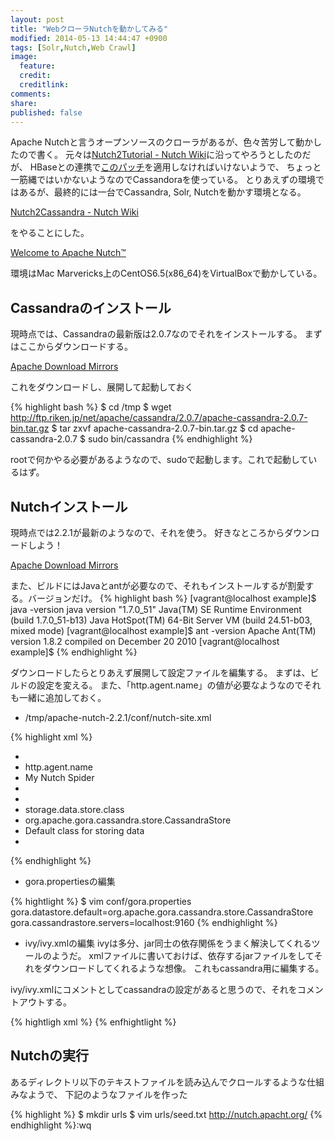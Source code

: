 ```yaml
---
layout: post
title: "WebクローラNutchを動かしてみる"
modified: 2014-05-13 14:44:47 +0900
tags: [Solr,Nutch,Web Crawl]
image:
  feature:
  credit:
  creditlink:
comments:
share:
published: false
---
```

Apache Nutchと言うオープンソースのクローラがあるが、色々苦労して動かしたので書く。
元々は[Nutch2Tutorial - Nutch Wiki](http://wiki.apache.org/nutch/Nutch2Tutorial)に沿ってやろうとしたのだが、
HBaseとの連携で[このパッチ](https://issues.apache.org/jira/browse/NUTCH-1714)を適用しなければいけないようで、
ちょっと一筋縄ではいかないようなのでCassandoraを使っている。
とりあえずの環境ではあるが、最終的には一台でCassandra, Solr, Nutchを動かす環境となる。

[Nutch2Cassandra - Nutch Wiki](http://wiki.apache.org/nutch/Nutch2Cassandra)

をやることにした。

[Welcome to Apache Nutch™](https://nutch.apache.org/)

環境はMac Marvericks上のCentOS6.5(x86_64)をVirtualBoxで動かしている。


## Cassandraのインストール
現時点では、Cassandraの最新版は2.0.7なのでそれをインストールする。
まずはここからダウンロードする。

[Apache Download Mirrors](http://www.apache.org/dyn/closer.cgi?path=/cassandra/2.0.7/apache-cassandra-2.0.7-bin.tar.gz)

これをダウンロードし、展開して起動しておく

{% highlight bash %}
$ cd /tmp
$ wget http://ftp.riken.jp/net/apache/cassandra/2.0.7/apache-cassandra-2.0.7-bin.tar.gz
$ tar zxvf apache-cassandra-2.0.7-bin.tar.gz
$ cd apache-cassandra-2.0.7
$ sudo bin/cassandra
{% endhighlight %}

rootで何かやる必要があるようなので、sudoで起動します。これで起動しているはず。

## Nutchインストール
現時点では2.2.1が最新のようなので、それを使う。
好きなところからダウンロードしよう！

[Apache Download Mirrors](http://www.apache.org/dyn/closer.cgi/nutch/2.2.1/apache-nutch-2.2.1-src.tar.gz)

また、ビルドにはJavaとantが必要なので、それもインストールするが割愛する。バージョンだけ。
{% highlight bash %}
[vagrant@localhost example]$ java -version
java version "1.7.0_51"
Java(TM) SE Runtime Environment (build 1.7.0_51-b13)
Java HotSpot(TM) 64-Bit Server VM (build 24.51-b03, mixed mode)
[vagrant@localhost example]$ ant -version
Apache Ant(TM) version 1.8.2 compiled on December 20 2010
[vagrant@localhost example]$
{% endhighlight %}

ダウンロードしたらとりあえず展開して設定ファイルを編集する。
まずは、ビルドの設定を変える。
また、「http.agent.name」の値が必要なようなのでそれも一緒に追加しておく。

* /tmp/apache-nutch-2.2.1/conf/nutch-site.xml

{% highlight xml %}
<configuration>
+ <property>
+  <name>http.agent.name</name>
+  <value>My Nutch Spider</value>
+ </property>
+ <property>
+ 	<name>storage.data.store.class</name>
+ 	<value>org.apache.gora.cassandra.store.CassandraStore</value>
+ 	<description>Default class for storing data</description>
+ </property>
</configuration>
{% endhighlight %}

* gora.propertiesの編集

{% hightlight %}
$ vim conf/gora.properties
gora.datastore.default=org.apache.gora.cassandra.store.CassandraStore
gora.cassandrastore.servers=localhost:9160
{% endhighlight %}

* ivy/ivy.xmlの編集
ivyは多分、jar同士の依存関係をうまく解決してくれるツールのようだ。
xmlファイルに書いておけば、依存するjarファイルをしてそれをダウンロードしてくれるような想像。
これもcassandra用に編集する。

ivy/ivy.xmlにコメントとしてcassandraの設定があると思うので、それをコメントアウトする。

{% hightligh xml %}
<dependency org="org.apache.gora" name="gora-cassandra" rev="0.3" conf="*->default" />
{% enfhightlight %}

## Nutchの実行
あるディレクトリ以下のテキストファイルを読み込んでクロールするような仕組みなようで、
下記のようなファイルを作った

{% highlight %}
$ mkdir urls
$ vim urls/seed.txt
http://nutch.apacht.org/
{% endhighlight %}:wq


